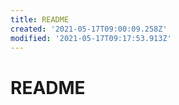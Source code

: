 ```yaml
---
title: README
created: '2021-05-17T09:00:09.258Z'
modified: '2021-05-17T09:17:53.913Z'
---
```


# README


